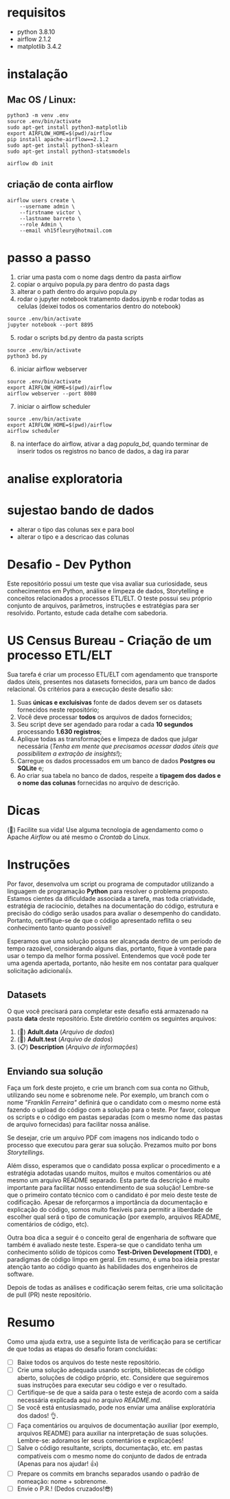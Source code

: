 # requisitos

- python 3.8.10
- airflow 2.1.2
- matplotlib 3.4.2
# instalação
## Mac OS / Linux:

```console
python3 -m venv .env
source .env/bin/activate
sudo apt-get install python3-matplotlib
export AIRFLOW_HOME=$(pwd)/airflow
pip install apache-airflow==2.1.2
sudo apt-get install python3-sklearn
sudo apt-get install python3-statsmodels

airflow db init
```

## criação de conta airflow

```console
airflow users create \
    --username admin \
    --firstname victor \
    --lastname barreto \
    --role Admin \
    --email vh15fleury@hotmail.com

```

# passo a passo

1. criar uma pasta com o nome dags dentro da pasta airflow
2. copiar o arquivo popula.py para dentro do pasta dags
3. alterar o path dentro do arquivo popula.py
4. rodar o jupyter notebook tratamento dados.ipynb e rodar todas as celulas (deixei todos os comentarios dentro do notebook)
```console
source .env/bin/activate
jupyter notebook --port 8895
```
5. rodar o scripts bd.py dentro da pasta scripts 
```console
source .env/bin/activate
python3 bd.py
```
6. iniciar airflow webserver
``` console
source .env/bin/activate
export AIRFLOW_HOME=$(pwd)/airflow
airflow webserver --port 8080
```
7. iniciar o airflow scheduler
``` console
source .env/bin/activate
export AIRFLOW_HOME=$(pwd)/airflow
airflow scheduler
```
8. na interface do airflow, ativar a dag *popula_bd*, quando terminar de inserir todos os registros no banco de dados, a dag ira parar



# analise exploratoria


# sujestao bando de dados
- alterar o tipo das colunas sex e  para bool
- alterar o tipo e a descricao das colunas


# Desafio - Dev Python

Este repositório possui um teste que visa avaliar sua curiosidade, seus conhecimentos em Python, análise e limpeza de dados, Storytelling e conceitos relacionados a processos ETL/ELT. O teste possui seu próprio conjunto de arquivos, parâmetros, instruções e estratégias para ser resolvido. Portanto, estude cada detalhe com sabedoria.

# US Census Bureau - Criação de um processo ETL/ELT

Sua tarefa é criar um processo ETL/ELT com agendamento que transporte dados úteis, presentes nos datasets fornecidos, para um banco de dados relacional. Os critérios para a execução deste desafio são:

1. Suas **únicas e excluisivas** fonte de dados devem ser os datasets fornecidos neste repositório;
2. Você deve processar **todos** os arquivos de dados fornecidos;
3. Seu script deve ser agendado para rodar a cada **10 segundos** processando **1.630 registros**;
4. Aplique todas as transformações e limpeza de dados que julgar necessária (*Tenha em mente que precisamos acessar dados úteis que possibilitem a extração de insights!*);
5. Carregue os dados processados em um banco de dados **Postgres ou SQLite** e;
6. Ao criar sua tabela no banco de dados, respeite a **tipagem dos dados e o nome das colunas** fornecidas no arquivo de descrição.

# Dicas

(:gem:) Facilite sua vida! Use alguma tecnologia de agendamento como o Apache *Airflow* ou até mesmo o *Crontab* do Linux.

# Instruções

Por favor, desenvolva um script ou programa de computador utilizando a linguagem de programação **Python** para resolver o problema proposto. Estamos cientes da dificuldade associada a tarefa, mas toda criatividade, estratégia de raciocínio, detalhes na documentação do código, estrutura e precisão do código serão usados ​​para avaliar o desempenho do candidato. Portanto, certifique-se de que o código apresentado reflita o seu conhecimento tanto quanto possível!

Esperamos que uma solução possa ser alcançada dentro de um período de tempo razoável, considerando alguns dias, portanto, fique à vontade para usar o tempo da melhor forma possível. Entendemos que você pode ter uma agenda apertada, portanto, não hesite em nos contatar para qualquer solicitação adicional👍.

## Datasets

O que você precisará para completar este desafio está armazenado na pasta **data** deste repositório. Este diretório contém os seguintes arquivos: 

1. (:mag_right:) **Adult.data** (*Arquivo de dados*)
2. (:mag_right:) **Adult.test** (*Arquivo de dados*)
3. (:clipboard:) **Description** (*Arquivo de informações*)


## Enviando sua solução

Faça um fork deste projeto, e crie um branch com sua conta no Github, utilizando seu nome e sobrenome nele. Por exemplo, um branch com o nome *"Franklin Ferreira"* definirá que o candidato com o mesmo nome está fazendo o upload do código com a solução para o teste. Por favor, coloque os scripts e o código em pastas separadas (com o mesmo nome das pastas de arquivo fornecidas) para facilitar nossa análise.

Se desejar, crie um arquivo PDF com imagens nos indicando todo o processo que executou para gerar sua solução. Prezamos muito por bons *Storytellings*.

Além disso, esperamos que o candidato possa explicar o procedimento e a estratégia adotadas usando muitos, muitos e muitos comentários ou até mesmo um arquivo README separado. Esta parte da descrição é muito importante para facilitar nosso entendimento de sua solução! Lembre-se que o primeiro contato técnico com o candidato é por meio deste teste de codificação. Apesar de reforçarmos a importância da documentação e explicação do código, somos muito flexíveis para permitir a liberdade de escolher qual será o tipo de comunicação (por exemplo, arquivos README, comentários de código, etc).

Outra boa dica a seguir é o conceito geral de engenharia de software que também é avaliado neste teste. Espera-se que o candidato tenha um conhecimento sólido de tópicos como **Test-Driven Development (TDD)**, e paradigmas de código limpo em geral. Em resumo, é uma boa ideia prestar atenção tanto ao código quanto às habilidades dos engenheiros de software.

Depois de todas as análises e codificação serem feitas, crie uma solicitação de pull (PR) neste repositório.

# Resumo

Como uma ajuda extra, use a seguinte lista de verificação para se certificar de que todas as etapas do desafio foram concluídas:

- [ ] Baixe todos os arquivos do teste neste repositório.
- [ ] Crie uma solução adequada usando scripts, bibliotecas de código aberto, soluções de código próprio, etc. Considere que seguiremos suas instruções para executar seu código e ver o resultado.
- [ ] Certifique-se de que a saída para o teste esteja de acordo com a saída necessária explicada aqui no arquivo *README.md*.
- [ ] Se você está entusiasmado, pode nos enviar uma análise exploratória dos dados! :ok_hand:.
- [ ] Faça comentários ou arquivos de documentação auxiliar (por exemplo, arquivos README) para auxiliar na interpretação de suas soluções. Lembre-se: adoramos ler seus comentários e explicações!
- [ ] Salve o código resultante, scripts, documentação, etc. em pastas compatíveis com o mesmo nome do conjunto de dados de entrada (Apenas para nos ajudar! 👍)
- [ ] Prepare os commits em branchs separados usando o padrão de nomeação: nome + sobrenome.
- [ ] Envie o P.R.! (Dedos cruzados!:sunglasses:)
